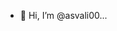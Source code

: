 - 👋 Hi, I’m @asvali00... 

<!---
asvali00/asvali00 is a ✨ special ✨ repository because its `README.md` (this file) appears on your GitHub profile.
You can click the Preview link to take a look at your changes.



25 years old ex-junior Mech. Eng. researcher at FESB .... who is looking to learn new things and chase data science career...
- 👀 I’m interested in Scientific Computing - specially numerical analysis and machine learning, also I'm quite keen on open source...
- 🌱 I’m currently learning concepts of deep learning that would hopefully help me improve my old projects in mechanical engineering
- 💞️ I’m looking to collaborate on machine learning, data visualisation and any area that involves numerical analysis
- 📫 Feel free to contact me for any kind of questions and if You find me interesting and have patience with new guys on projects: asvali00@fesb.hr
--->
